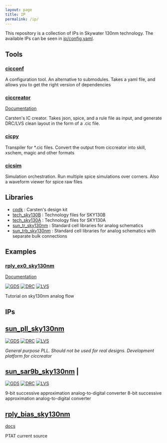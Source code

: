 ```yaml
---
layout: page 
title: IP 
permalink: /ip/
---
```


This repository is a collection of IPs in Skywater 130nm technology. The
available IPs can be seen in
[ip/config.yaml](https://github.com/wulffern/aicex/blob/main/ip/config.yaml). 

## Tools 

### [cicconf](https://github.com/wulffern/cicconf)  

A configuration tool. An alternative to submodules. Takes a yaml file, and
allows you to get the right version of dependencies

### [ciccreator](https://github.com/wulffern/ciccreator) 

[Documentation](https://wulffern.github.io/ciccreator) 

Carsten's  IC creator. Takes json, spice, and a rule file as input, and generate
DRC/LVS clean layout in the form of a .cic file. 

### [cicpy](https://github.com/wulffern/cicconf) 

Transpiler for *.cic files. Convert the output from ciccreator into skill,
xschem, magic and other formats

### [cicsim](https://github.com/wulffern/cicsim)  

Simulation orchestration. Run multiple spice simulations over corners. Also a
waveform viewer for spice raw files 

## Libraries 

- [cpdk](https://github.com/wulffern/cpdk) : Carsten's design kit
- [tech_sky130B](https://github.com/wulffern/tech_sky130B) : Technology files for SKY130B
- [tech_sky130A](https://github.com/wulffern/tech_sky130A)  : Technology files
  for SKY130A
- [sun_tr_sky130nm](https://github.com/wulffern/sun_tr_sky130nm) : Standard cell libraries for analog schematics
- [sun_trb_sky130nm](https://github.com/wulffern/sun_trb_sky130nm) : Standard cell libraries for analog schematics with separate bulk connections


## Examples 

###  [rply_ex0_sky130nm](https://github.com/wulffern/rply_ex0_sky130nm) 

[Documentation](https://wulffern.github.io/rply_ex0_sky130nm) 


[![GDS](https://github.com/wulffern/rply_ex0_sky130nm/actions/workflows/gds.yaml/badge.svg)](https://github.com/wulffern/rply_ex0_sky130nm/actions/workflows/gds.yaml)
[![DRC](https://github.com/wulffern/rply_ex0_sky130nm/actions/workflows/drc.yaml/badge.svg)](https://github.com/wulffern/rply_ex0_sky130nm/actions/workflows/drc.yaml)
[![LVS](https://github.com/wulffern/rply_ex0_sky130nm/actions/workflows/lvslpe.yaml/badge.svg)](https://github.com/wulffern/rply_ex0_sky130nm/actions/workflows/lvslpe.yaml) 

Tutorial on sky130nm analog flow

## IPs 

## [sun_pll_sky130nm](https://github.com/wulffern/sun_pll_sky130nm)

[![GDS](https://github.com/wulffern/sun_pll_sky130nm/actions/workflows/gds.yaml/badge.svg)](https://github.com/wulffern/sun_pll_sky130nm/actions/workflows/gds.yaml)
[![DRC](https://github.com/wulffern/sun_pll_sky130nm/actions/workflows/drc.yaml/badge.svg)](https://github.com/wulffern/sun_pll_sky130nm/actions/workflows/drc.yaml)
[![LVS](https://github.com/wulffern/sun_pll_sky130nm/actions/workflows/lvslpe.yaml/badge.svg)](https://github.com/wulffern/sun_pll_sky130nm/actions/workflows/lvslpe.yaml) 

*General purpose PLL. Should not be used for real designs. Development platform for ciccreator* 

## [sun_sar9b_sky130nm](https://github.com/wulffern/sun_sar9b_sky130nm) |

[![GDS](https://github.com/wulffern/sun_sar9b_sky130nm/actions/workflows/gds.yaml/badge.svg)](https://github.com/wulffern/sun_sar9b_sky130nm/actions/workflows/gds.yaml)
[![DRC](https://github.com/wulffern/sun_sar9b_sky130nm/actions/workflows/drc.yaml/badge.svg)](https://github.com/wulffern/sun_sar9b_sky130nm/actions/workflows/drc.yaml)
[![LVS](https://github.com/wulffern/sun_sar9b_sky130nm/actions/workflows/lvslpe.yaml/badge.svg)](https://github.com/wulffern/sun_sar9b_sky130nm/actions/workflows/lvslpe.yaml) 

9-bit successive approximation analog-to-digital converter 
8-bit successive approximation analog-to-digital converter 


##  [rply_bias_sky130nm](https://github.com/wulffern/rply_bias_sky130nm)
[docs](https://wulffern.github.io/rply_bias_sky130nm) 

PTAT current source

